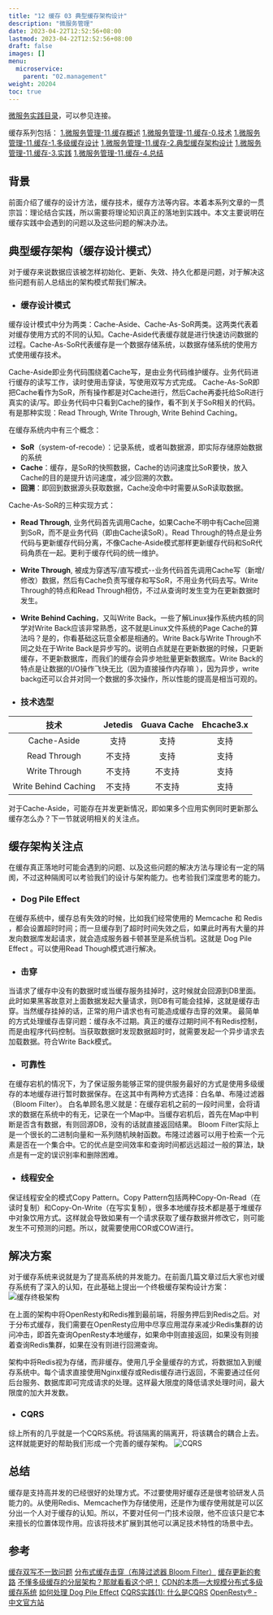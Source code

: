 ```yaml
---
title: "12 缓存 03 典型缓存架构设计"
description: "微服务管理"
date: 2023-04-22T12:52:56+08:00
lastmod: 2023-04-22T12:52:56+08:00
draft: false
images: []
menu:
  microservice:
    parent: "02.management"
weight: 20204
toc: true
---
```


[微服务实践目录](https://www.jianshu.com/p/f3d5a02757f1)，可以参见连接。

缓存系列包括：
[1.微服务管理-11.缓存概述](https://www.jianshu.com/p/57bcef58bac4)
[1.微服务管理-11.缓存-0.技术](https://www.jianshu.com/p/97a1069756b2)
[1.微服务管理-11.缓存-1.多级缓存设计](https://www.jianshu.com/p/834995215afb)
[1.微服务管理-11.缓存-2.典型缓存架构设计](https://www.jianshu.com/p/6a5f8f272cf2)
[1.微服务管理-11.缓存-3.实践](https://www.jianshu.com/p/817b984f8088)
[1.微服务管理-11.缓存-4.总结]()

## 背景

前面介绍了缓存的设计方法，缓存技术，缓存方法等内容。本着本系列文章的一贯宗旨：理论结合实践，所以需要将理论知识真正的落地到实践中。本文主要说明在缓存实践中会遇到的问题以及这些问题的解决办法。

## 典型缓存架构（缓存设计模式）

对于缓存来说数据应该被怎样初始化、更新、失效、持久化都是问题，对于解决这些问题有前人总结出的架构模式帮我们解决。

- ### 缓存设计模式
缓存设计模式中分为两类：Cache-Aside、Cache-As-SoR两类。这两类代表着对缓存使用方式的不同的认知。Cache-Aside代表缓存就是进行快速访问数据的过程。Cache-As-SoR代表缓存是一个数据存储系统，以数据存储系统的使用方式使用缓存技术。

Cache-Aside即业务代码围绕着Cache写，是由业务代码维护缓存。业务代码进行缓存的读写工作，读时使用击穿读，写使用双写方式完成。
Cache-As-SoR即把Cache看作为SoR，所有操作都是对Cache进行，然后Cache再委托给SoR进行真实的读/写。即业务代码中只看到Cache的操作，看不到关于SoR相关的代码。有是那种实现：Read Through, Write Through, Write Behind Caching。

在缓存系统内中有三个概念：
- **SoR**（system-of-recode）：记录系统，或者叫数据源，即实际存储原始数据的系统
- **Cache**：缓存，是SoR的快照数据，Cache的访问速度比SoR要快，放入Cache的目的是提升访问速度，减少回溯的次数。
- **回溯**：即回到数据源头获取数据，Cache没命中时需要从SoR读取数据。

Cache-As-SoR的三种实现方式：
- **Read Through**, 业务代码首先调用Cache，如果Cache不明中有Cache回溯到SoR，而不是业务代码（即由Cache读SoR）。Read Through的特点是业务代码与更新缓存代码分离，不像Cache-Aside模式那样更新缓存代码和SoR代码角质在一起。更利于缓存代码的统一维护。
- **Write Through**, 被成为穿透写/直写模式--业务代码首先调用Cache写（新增/修改）数据，然后有Cache负责写缓存和写SoR，不用业务代码去写。Write Through的特点和Read Through相仿，不过从查询时发生变为在更新数据时发生。
- **Write Behind Caching**，又叫Write Back。一些了解Linux操作系统内核的同学对Write Back应该非常熟悉，这不就是Linux文件系统的Page Cache的算法吗？是的，你看基础这玩意全都是相通的。Write Back与Write Through不同之处在于Write Back是异步写的。说明白点就是在更新数据的时候，只更新缓存，不更新数据库，而我们的缓存会异步地批量更新数据库。Write Back的特点是让数据的I/O操作飞快无比（因为直接操作内存嘛 ），因为异步，write backg还可以合并对同一个数据的多次操作，所以性能的提高是相当可观的。

- ### 技术选型
|技术|Jetedis|Guava Cache|Ehcache3.x|
|:-:|:-:|:-:|:-:|
|Cache-Aside|支持|支持|支持|
|Read Through|不支持|支持|支持|
|Write Through|不支持|不支持|支持|
|Write Behind Caching|不支持|不支持|支持|

对于Cache-Aside，可能存在并发更新情况，即如果多个应用实例同时更新那么缓存怎么办？下一节就说明相关的关注点。

## 缓存架构关注点

在缓存真正落地时可能会遇到的问题、以及这些问题的解决方法与理论有一定的隔阂，不过这种隔阂可以考验我们的设计与架构能力。也考验我们深度思考的能力。

- ### Dog Pile Effect
在缓存系统中，缓存总有失效的时候，比如我们经常使用的 Memcache 和 Redis ，都会设置超时时间；而一旦缓存到了超时时间失效之后，如果此时再有大量的并发向数据库发起请求，就会造成服务器卡顿甚至是系统当机。这就是 Dog Pile Effect 。可以使用Read Though模式进行解决。

 - ### 击穿
当请求了缓存中没有的数据时或当缓存服务挂掉时，这时候就会回源到DB里面。此时如果黑客故意对上面数据发起大量请求，则DB有可能会挂掉，这就是缓存击穿。当然缓存挂掉的话，正常的用户请求也有可能造成缓存击穿的效果。
最简单的方式处理缓存击穿问题：缓存永不过期。真正的缓存过期时间不有Redis控制，而是由程序代码控制。当获取数据时发现数据超时时，就需要发起一个异步请求去加载数据。符合Write Back模式。

- ### 可靠性
在缓存宕机的情况下，为了保证服务能够正常的提供服务最好的方式是使用多级缓存的本地缓存进行暂时数据保存。在这其中有两种方式选择：白名单、布隆过滤器（Bloom Filter）。
白名单顾名思义就是：在缓存宕机之前的一段时间里，会将请求的数据在系统中的有无，记录在一个Map中。当缓存宕机后，首先在Map中判断是否含有数据，有则回源DB，没有的话就直接返回结果。
Bloom Filter实际上是一个很长的二进制向量和一系列随机映射函数。布隆过滤器可以用于检索一个元素是否在一个集合中。它的优点是空间效率和查询时间都远远超过一般的算法，缺点是有一定的误识别率和删除困难。

- ### 线程安全
保证线程安全的模式Copy Pattern。Copy Pattern包括两种Copy-On-Read（在读时复制）和Copy-On-Write（在写实复制），很多本地缓存技术都是基于堆缓存中对象饮用方式。这样就会导致如果有一个请求获取了缓存数据并修改它，则可能发生不可预测的问题。所以，就需要使用COR或COW进行。

## 解决方案

对于缓存系统来说就是为了提高系统的并发能力。在前面几篇文章过后大家也对缓存系统有了深入的认知，在此基础上提出一个终极缓存架构设计方案：
![缓存终极架构](images/02-12-03-01.webp)

在上面的架构中将OpenResty和Redis推到最前端，将服务押后到Redis之后。对于分布式缓存，我们需要在OpenResty应用中尽享应用混存来减少Redis集群的访问冲击，即首先查询OpenResty本地缓存，如果命中则直接返回，如果没有则接着查询Redis集群，如果在没有则进行回溯查询。

架构中将Redis视为存储，而非缓存。使用几乎全量缓存的方式，将数据加入到缓存系统中。每个请求直接使用Nginx缓存或Redis缓存进行返回，不需要通过任何后台服务、数据库即可完成请求的处理。这样最大限度的降低请求处理时间，最大限度的加大并发数。

- ### CQRS
综上所有的几乎就是一个CQRS系统。将该隔离的隔离开，将该耦合的耦合上去。这样就能更好的帮助我们形成一个完善的缓存架构。
![CQRS](images/02-12-03-02.webp)

## 总结
缓存是支持高并发的已经很好的处理方式。不过要使用好缓存还是很考验研发人员能力的。从使用Redis、Memcache作为存储使用，还是作为缓存使用就是可以区分出一个人对于缓存的认知。所以，不要对任何一门技术设限，他不应该只是它本来擅长的位置体现作用。应该将技术扩展到其他可以满足技术特性的场景中去。

## 参考
[缓存双写不一致问题](https://www.cnblogs.com/sunliyuan/p/11336014.html)
[分布式缓存击穿（布隆过滤器 Bloom Filter）](http://moguhu.com/article/detail?articleId=96)
[缓存更新的套路](https://coolshell.cn/articles/17416.html)
[不懂多级缓存的分层架构？那就看看这个吧！](https://zhuanlan.zhihu.com/p/83684402)
[CDN的本质—大规模分布式多级缓存系统](https://cn.hiclc.com/forum.php?mod=viewthread&action=printable&tid=2583)
[如何处理 Dog Pile Effect](http://caiknife.github.io/blog/2013/11/20/how-to-deal-with-dog-pile-effect/)
[CQRS实践(1): 什么是CQRS](https://www.cnblogs.com/mouhong-lin/archive/2012/03/23/what-is-cqrs.html)
 [OpenResty® - 中文官方站](https://openresty.org/cn/)
